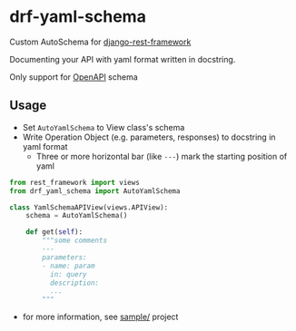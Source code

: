 # drf-yaml-schema

Custom AutoSchema for [django-rest-framework](https://www.django-rest-framework.org/)

Documenting your API with yaml format written in docstring.

Only support for [OpenAPI](https://github.com/OAI/OpenAPI-Specification) schema

## Usage

- Set `AutoYamlSchema` to View class's schema
- Write Operation Object (e.g. parameters, responses) to docstring in yaml format
   - Three or more horizontal bar (like `---`) mark the starting position of yaml

```python
from rest_framework import views
from drf_yaml_schema import AutoYamlSchema

class YamlSchemaAPIView(views.APIView):
    schema = AutoYamlSchema()

    def get(self):
        """some comments
        ---
        parameters:
        - name: param
          in: query
          description: 
          ...
        """
```

- for more information, see [sample/](./sample/) project
